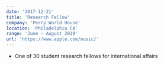 ```yaml
---
date: '2017-12-21'
title: 'Research Fellow'
company: 'Perry World House'
location: 'Philadelphia CA'
range: 'June - August 2019'
url: 'https://www.apple.com/music/'
---
```


- One of 30 student research fellows for international affairs
